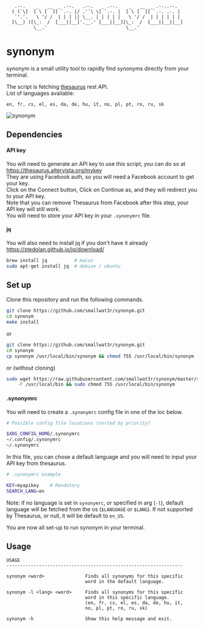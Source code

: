 
```
   .--.    _   __  _ .--.   .--.   _ .--.    _   __  _ .--..--.
  ( (`\]  [ \ [  ][ `.-. |/ .'`\ \[ `.-. |  [ \ [  ][ `.-. .-. |
   `'.'.   \ '/ /  | | | || \__. | | | | |   \ '/ /  | | | | | |
  [\__) )[\_:  /  [___||__]'.__.' [___||__][\_:  /  [___||__||__]
          \__.'                             \__.'
```

# synonym

synonym is a small utility tool to rapidly find synonyms directly
from your terminal.

The script is fetching [thesaurus](https://www.thesaurus.com/) rest API.  
List of languages available: 
```
en, fr, cs, el, es, da, de, hu, it, no, pl, pt, ro, ru, sk
```

![synonym](https://i.imgur.com/OVLuJEF.gif)  

## Dependencies


#### API key
You will need to generate an API key to use this script, you can
do so at https://thesaurus.altervista.org/mykey  
They are using Facebook auth, so you will need a Facebook account to
get your key.  
Click on the Connect button, Click on Continue as, and they 
will redirect you to your API key.  
Note that you can remove Thesaurus from Facebook after this step, your 
API key will still work.  
You will need to store your API key in your `.synonymrc` file.  

#### jq
You will also need to install jq if you don't have it already
https://stedolan.github.io/jq/download/  
```sh
brew install jq          # macos
sudo apt-get install jq  # debian / ubuntu
```

## Set up
Clone this repository and run the following commands.  
```sh
git clone https://github.com/smallwat3r/synonym.git
cd synonym
make install
```

or  
```sh
git clone https://github.com/smallwat3r/synonym.git
cd synonym
cp synonym /usr/local/bin/synonym && chmod 755 /usr/local/bin/synonym
```

or (without cloning)  
```sh
sudo wget https://raw.githubusercontent.com/smallwat3r/synonym/master/synonym \
    -P /usr/local/bin && sudo chmod 755 /usr/local/bin/synonym
```

#### .synonymrc
You will need to create a `.synonymrc` config file in one of the loc below.  
```sh
# Possible config file locations (sorted by priority)

$XDG_CONFIG_HOME/.synonymrc
~/.config/.synonymrc
~/.synonymrc
```

In this file, you can chose a default language and you will need to input your API 
key from thesaurus.

```sh
# .synonymrc example

KEY=myapikey    # Mandatory
SEARCH_LANG=en
```
Note: if no language is set in `synonymrc`, or specified in arg (`-l`), default language 
will be fetched from the os (`$LANGUAGE` or `$LANG`). If not supported by Thesaurus, or
null, it will be default to `en_US`.  

You are now all set-up to run synonym in your terminal.  

## Usage

```
USAGE
-----------------------------------------------------------------

synonym <word>               Finds all synonyms for this specific
                             word in the default language.

synonym -l <lang> <word>     Finds all synonyms for this specific
                             word in this specific language.
                             (en, fr, cs, el, es, da, de, hu, it, 
                             no, pl, pt, ro, ru, sk)

synonym -h                   Show this help message and exit.
```
